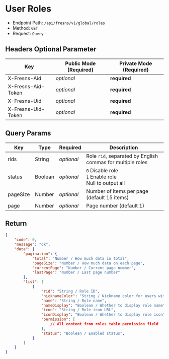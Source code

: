 # User Roles

- Endpoint Path: `/api/fresns/v1/global/roles`
- Method: `GET`
- Request: `Query`

## Headers Optional Parameter

| Key | Public Mode (Required) | Private Mode (Required) |
| --- | --- | --- |
| X-Fresns-Aid | *optional* | **required** |
| X-Fresns-Aid-Token | *optional* | **required** |
| X-Fresns-Uid | *optional* | **required** |
| X-Fresns-Uid-Token | *optional* | **required** |

## Query Params

| Key | Type | Required | Description |
| --- | --- | --- | --- |
| rids | String | *optional* | Role `rid`, separated by English commas for multiple roles |
| status | Boolean | *optional* | `0` Disable role<br>`1` Enable role<br>Null to output all |
| pageSize | Number | *optional* | Number of items per page (default 15 items) |
| page | Number | *optional* | Page number (default 1) |

## Return

```json
{
    "code": 0,
    "message": "ok",
    "data": {
        "pagination": {
            "total": "Number / How much data in total",
            "pageSize": "Number / How much data on each page",
            "currentPage": "Number / Current page number",
            "lastPage": "Number / Last page number"
        },
        "list": [
            {
                "rid": "String / Role ID",
                "nicknameColor": "String / Nickname color for users with this role",
                "name": "String / Role name",
                "nameDisplay": "Boolean / Whether to display role name",
                "icon": "String / Role icon URL",
                "iconDisplay": "Boolean / Whether to display role icon",
                "permission": [
                    // All content from roles table permission field
                ],
                "status": "Boolean / Enabled status",
            }
        ]
    }
}
```
